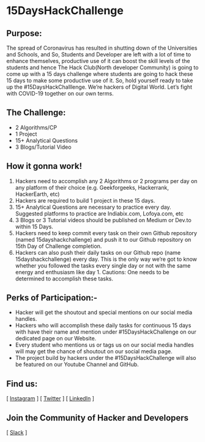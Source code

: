 # 15DaysHackChallenge

## Purpose:

The spread of Coronavirus has resulted in shutting down of the Universities and Schools, and So, Students and Developer are left with a lot of time to enhance themselves, productive use of it can boost the skill levels of the students and hence The Hack Club(North developer Community) is going to come up with a 15 days challenge where students are going to hack these 15 days to make some productive use of it. So, hold yourself ready to take up the #15DaysHackChalllenge.
We’re hackers of Digital World. Let’s fight with COVID-19 together on our own terms.
 

## The Challenge:
- 2 Algorithms/CP 
- 1 Project
- 15+ Analytical Questions
- 3 Blogs/Tutorial Video
 
## How it gonna work!
1. Hackers need to accomplish any 2 Algorithms or 2 programs per day on any platform of their choice (e.g. Geekforgeeks, Hackerrank, HackerEarth, etc)
2. Hackers are required to build 1 project in these 15 days.
3. 15+ Analytical Questions are necessary to practice every day. Suggested platforms to practice are Indiabix.com, Lofoya.com, etc
4. 3 Blogs or 3 Tutorial videos should be published on Medium or Dev.to within 15 Days.
5. Hackers need to keep commit every task on their own Github repository (named 15dayshackchallenge) and push it to our Github repository on 15th Day of Challenge completion.
6. Hackers can also push their daily tasks on our Github repo (name 15dayshackchallenge) every day. This is the only way we’re got to know whether you followed the tasks every single day or not with the same energy and enthusiasm like day 1.
Cautions: One needs to be determined to accomplish these tasks.
 

## Perks of Participation:- 
- Hacker will get the shoutout and special mentions on our social media handles.
- Hackers who will accomplish these daily tasks for continuous 15 days with have their name and mention under #15DaysHackChallenge on our dedicated page on our Website.
- Every student who mentions us or tags us on our social media handles will may get the chance of shoutout on our social media page.
- The project build by hackers under the #15DaysHackChallenge will also be featured on our Youtube Channel and GitHub.

## Find us:
[ [Instagram](https://www.instagram.com/thehackclub_ndc) ]  [ [Twitter](https://twitter.com/thehackclub_ndc) ]  [ [LinkedIn](https://www.linkedin.com/company/thehackclub-ndc) ]
## Join the Community of Hacker and Developers
[ [Slack](https://www.shortto.com/thehackclub) ]
